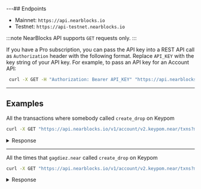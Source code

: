---## Endpoints

- Mainnet: `https://api.nearblocks.io`
- Testnet: `https://api-testnet.nearblocks.io`

:::note
NearBlocks API supports `GET` requests only.
:::

If you have a Pro subscription, you can pass the API key into a REST API call as `Authorization` header with the following format. Replace `API_KEY` with the key string of your API key. For example, to pass an API key for an Account API:

```sh
 curl -X GET -H "Authorization: Bearer API_KEY" "https://api.nearblocks.io/v1/account/wrap.near"
 ```
---

## Examples

All the transactions where somebody called `create_drop` on Keypom

```bash
curl -X GET "https://api.nearblocks.io/v1/account/v2.keypom.near/txns?method=create_drop"
```

<details>
  <summary> Response </summary>

```json
{"cursor":"10055367839","txns":[{"id":"10830753377","receipt_id":"5F79mMVCnRrHRbdYmrSPjRwnAgUBc3H2okMHo69cZcJV","predecessor_account_id":"dragov.near","receiver_account_id":"v2.keypom.near","receipt_kind":"ACTION","receipt_block":{"block_hash":"E3KaP9w1y8CzWFajYBjx9oJFuhjjXuM8vaNPdnAXJeHp","block_height":134346961,"block_timestamp":1733475275522260000},"receipt_outcome":{"gas_burnt":5361098685764,"tokens_burnt":536109868576400000000,"executor_account_id":"v2.keypom.near","status":true},"transaction_hash":"9Y6WvywzX23YLCEuoXDqcaYJMRYihpXWwb4gsBwuXJFX","included_in_block_hash":"yfiq5z1JK6xUzdJk71W1N8yiK65Xt7xFXs6aiKLDtSH","block_timestamp":"1733475274374657534","block":{"block_height":134346960},"receipt_conversion_tokens_burnt":"31845454987000000000","actions":[{"action":"FUNCTION_CALL","method":"create_drop","deposit":1.0426e+24,"fee":536109868576400000000,"args":"{\"drop_id\": \"1733475264350\", \"metadata\": \"{\\\\\\\\\\\\\\\"dropName\\\\\\\\\\\\\\\":\\\\\\\\\\\\\\\"Vrscert NEAR account creation \\\\\\\\\\\\\\\"}\", \"public_keys\": [\"ed25519:DJrjp8VpUKn3dnfV7Yyt2BHCC3wujjjjynUHhkrJWpVQ\"], \"deposit_per_use\": \"1000000000000000000000000\"}"}],"actions_agg":{"deposit":1.0426e+24},"outcomes":{"status":true},"outcomes_agg":{"transaction_fee":588989004589500000000}}, ...
```

</details>

<hr className="subsection" />

All the times that `gagdiez.near` called `create_drop` on Keypom

```sh
curl -X GET "https://api.nearblocks.io/v1/account/v2.keypom.near/txns?method=create_drop&from=gagdiez.near"
```

<details>
  <summary> Response </summary>

```json
{
  "txns": [
    {
      "predecessor_account_id": "gagdiez.near",
      "receiver_account_id": "v2.keypom.near",
      "receipt_kind": "ACTION",
      "receipt_outcome": {
        "status": true,
        ...
      },
      ...
    }
  ]
}
```

</details>
